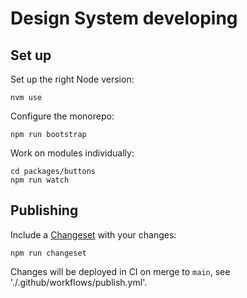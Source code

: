 # Design System developing 

## Set up 

Set up the right Node version: 

    nvm use

Configure the monorepo: 

    npm run bootstrap 
    
Work on modules individually: 

    cd packages/buttons
    npm run watch 

## Publishing

Include a [Changeset](https://github.com/atlassian/changesets) with your changes:

    npm run changeset

Changes will be deployed in CI on merge to `main`, see './.github/workflows/publish.yml'.
